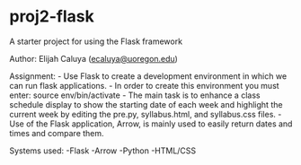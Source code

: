 # proj2-flask
A starter project for using the Flask framework

Author: Elijah Caluya (ecaluya@uoregon.edu)

Assignment:
	- Use Flask to create a development environment in which we can run flask applications.
	- In order to create this environment you must enter: source env/bin/activate
	- The main task is to enhance a class schedule display to show the starting date of each week and highlight the current week by editing the pre.py, syllabus.html, and syllabus.css files.
	- Use of the Flask application, Arrow, is mainly used to easily return dates and times and compare them.


Systems used:
	-Flask
	-Arrow
	-Python
	-HTML/CSS
